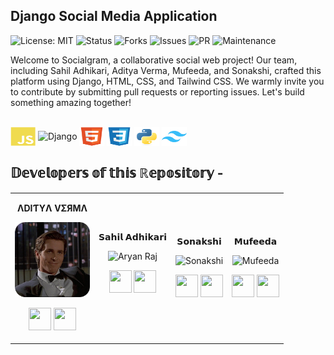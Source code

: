 ## Django Social Media Application
![License: MIT](https://img.shields.io/badge/License-MIT-yellow.svg?style=for-the-badges)
![Status](https://img.shields.io/website-up-down-green-red/https/sihmavericks.netlify.app.svg)
![Forks](https://img.shields.io/github/forks/Sahilopl/Socialgram-Django-App.svg)
![Issues](https://img.shields.io/github/issues/Sahilopl/Socialgram-Django-App.svg)
![PR](https://img.shields.io/github/issues-pr/Sahilopl/Socialgram-Django-App.svg)
![Maintenance](https://img.shields.io/badge/Maintained%3F-yes-green.svg)
  <p>
Welcome to Socialgram, a collaborative social web project! Our team, including Sahil Adhikari, Aditya Verma, Mufeeda, and Sonakshi, crafted this platform using Django, HTML, CSS, and Tailwind CSS. We warmly invite you to contribute by submitting pull requests or reporting issues. Let's build something amazing together!

<div style="display: inline_block"><br>
  <img align="center" alt="Js" height="30" width="40" src="https://raw.githubusercontent.com/devicons/devicon/master/icons/javascript/javascript-plain.svg">
  <img align="center" alt="Django" height="30" width="70" src="https://www.djangoproject.com/m/img/logos/django-logo-negative.png">
  <img align="center" alt="HTML" height="30" width="40" src="https://raw.githubusercontent.com/devicons/devicon/master/icons/html5/html5-original.svg">
  <img align="center" alt="CSS" height="30" width="40" src="https://raw.githubusercontent.com/devicons/devicon/master/icons/css3/css3-original.svg">
  <img align="center" alt="Python" height="30" width="40" src="https://raw.githubusercontent.com/devicons/devicon/master/icons/python/python-original.svg">
  <img align="center" alt="Tailwind CSS" height="30" width="40" src="https://raw.githubusercontent.com/devicons/devicon/55609aa5bd817ff167afce0d965585c92040787a/icons/tailwindcss/tailwindcss-plain.svg">
</div>
  
<div><h2><strong>𝔻𝕖𝕧𝕖𝕝𝕠𝕡𝕖𝕣𝕤 𝕠𝕗 𝕥𝕙𝕚𝕤 ℝ𝕖𝕡𝕠𝕤𝕚𝕥𝕠𝕣𝕪 -</strong></h2></div>

<table align="center">
<tr align="center">
<td>

**ΛDIƬYΛ VΣЯMΛ**

<p align="center">
<img src = "https://raw.githubusercontent.com/ADITYAVOFFICIAL/ADITYAVOFFICIAL/main/pics/adityav.png"  height="120" alt="Aditya Verma">
</p>
<p align="center">
<a href = "https://github.com/ADITYAVOFFICIAL"><img src = "http://www.iconninja.com/files/241/825/211/round-collaboration-social-github-code-circle-network-icon.svg" width="36" height = "36"/></a>
<a href = "https://www.linkedin.com/in/aditya-verma-real/">
<img src = "http://www.iconninja.com/files/863/607/751/network-linkedin-social-connection-circular-circle-media-icon.svg" width="36" height="36"/>
</a>
</p>
</td>

<td>
𝗦𝗮𝗵𝗶𝗹 𝗔𝗱𝗵𝗶𝗸𝗮𝗿𝗶

<p align="center">
<img src = "https://avatars.githubusercontent.com/u/116698850?v=4"  height="120" alt="Aryan Raj">
</p>
<p align="center">
<a href = "https://github.com/Sahilopl"><img src = "http://www.iconninja.com/files/241/825/211/round-collaboration-social-github-code-circle-network-icon.svg" width="36" height = "36"/></a>
<a href = "https://www.linkedin.com/in/sahil-adhikari-57b445250/">
<img src = "http://www.iconninja.com/files/863/607/751/network-linkedin-social-connection-circular-circle-media-icon.svg" width="36" height="36"/>
</a>
</p>
</td>

<td>
  
𝗦𝗼𝗻𝗮𝗸𝘀𝗵𝗶

<p align="center">
<img src = ""  height="120" alt="Sonakshi">
</p>
<p align="center">
  
<a href = "https://github.com/"><img src = "http://www.iconninja.com/files/241/825/211/round-collaboration-social-github-code-circle-network-icon.svg" width="36" height = "36"/></a>
<a href = "https://www.linkedin.com/in/">
<img src = "http://www.iconninja.com/files/863/607/751/network-linkedin-social-connection-circular-circle-media-icon.svg" width="36" height="36"/>
</a>
</p>
</td>
<td>

𝗠𝘂𝗳𝗲𝗲𝗱𝗮

<p align="center">
<img src="" height="120" alt="Mufeeda">
</p>
<p align="center">
<a href="https://github.com/"><img src="http://www.iconninja.com/files/241/825/211/round-collaboration-social-github-code-circle-network-icon.svg" width="36" height="36"/></a>
<a href="https://www.linkedin.com/in/">
<img src="http://www.iconninja.com/files/863/607/751/network-linkedin-social-connection-circular-circle-media-icon.svg" width="36" height="36"/>
</a>
</p>
</td>


</table>
